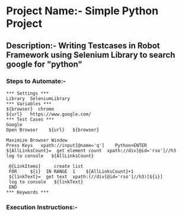 # Project Name:- Simple Python Project

## Description:- Writing Testcases in Robot Framework using Selenium Library to search google for "python" 

### Steps to Automate:- 

    *** Settings ***
    Library  SeleniumLibrary
    *** Variables ***
    ${browser}  chrome
    ${url}   https://www.google.com/
    *** Test Cases ***
    Google
    Open Browser    ${url}   ${browser}

    Maximize Browser Window
    Press Keys   xpath://input[@name='q']    Python+ENTER
    ${AllLinksCount}=  get element count  xpath://div[@id='rso']//h3
    log to console   ${AllLinksCount}

     @{LinkItems}     create list
     FOR     ${i}  IN RANGE  1    ${AllLinksCount}+1
     ${linkText}=  get text  xpath:(//div[@id='rso']//h3)[${i}]
     log to console   ${linkText}
     END
    *** Keywords ***
    
### Execution Instructions:-



